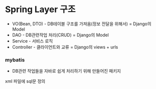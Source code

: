 # Spring Layer 구조

- VO(Bean, DTO) - DB테이블 구조를 가져옴(정보 전달을 위해서) = Django의 Model
- DAO - DB관련작업 처리(CRUD) = Django의 Model
- Service - 서비스 로직
- Controller - 클라이언트와 교류 = Django의 views + urls

### mybatis
- DB관련 작업들을 자바로 쉽게 처리하기 위해 만들어진 패키지

xml 파일에 sql문 정의